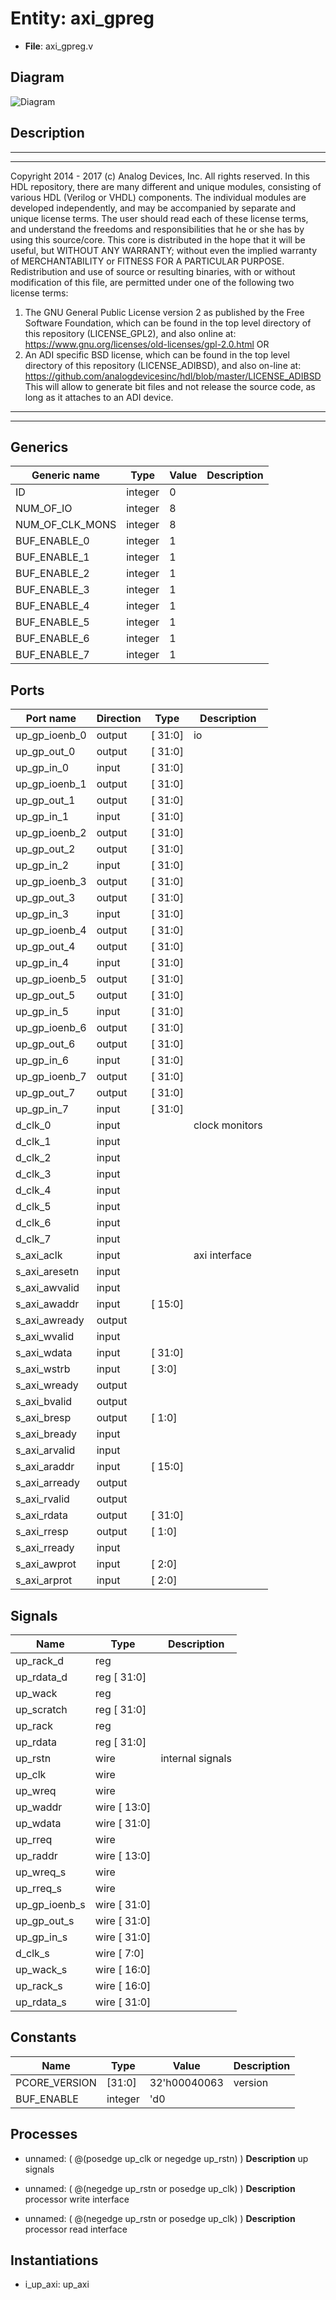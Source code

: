 # Entity: axi_gpreg

- **File**: axi_gpreg.v
## Diagram

![Diagram](axi_gpreg.svg "Diagram")
## Description

***************************************************************************
 ***************************************************************************
 Copyright 2014 - 2017 (c) Analog Devices, Inc. All rights reserved.
 In this HDL repository, there are many different and unique modules, consisting
 of various HDL (Verilog or VHDL) components. The individual modules are
 developed independently, and may be accompanied by separate and unique license
 terms.
 The user should read each of these license terms, and understand the
 freedoms and responsibilities that he or she has by using this source/core.
 This core is distributed in the hope that it will be useful, but WITHOUT ANY
 WARRANTY; without even the implied warranty of MERCHANTABILITY or FITNESS FOR
 A PARTICULAR PURPOSE.
 Redistribution and use of source or resulting binaries, with or without modification
 of this file, are permitted under one of the following two license terms:
   1. The GNU General Public License version 2 as published by the
      Free Software Foundation, which can be found in the top level directory
      of this repository (LICENSE_GPL2), and also online at:
      <https://www.gnu.org/licenses/old-licenses/gpl-2.0.html>
 OR
   2. An ADI specific BSD license, which can be found in the top level directory
      of this repository (LICENSE_ADIBSD), and also on-line at:
      https://github.com/analogdevicesinc/hdl/blob/master/LICENSE_ADIBSD
      This will allow to generate bit files and not release the source code,
      as long as it attaches to an ADI device.
 ***************************************************************************
 ***************************************************************************
 
## Generics

| Generic name    | Type    | Value | Description |
| --------------- | ------- | ----- | ----------- |
| ID              | integer | 0     |             |
| NUM_OF_IO       | integer | 8     |             |
| NUM_OF_CLK_MONS | integer | 8     |             |
| BUF_ENABLE_0    | integer | 1     |             |
| BUF_ENABLE_1    | integer | 1     |             |
| BUF_ENABLE_2    | integer | 1     |             |
| BUF_ENABLE_3    | integer | 1     |             |
| BUF_ENABLE_4    | integer | 1     |             |
| BUF_ENABLE_5    | integer | 1     |             |
| BUF_ENABLE_6    | integer | 1     |             |
| BUF_ENABLE_7    | integer | 1     |             |
## Ports

| Port name     | Direction | Type    | Description    |
| ------------- | --------- | ------- | -------------- |
| up_gp_ioenb_0 | output    | [ 31:0] | io             |
| up_gp_out_0   | output    | [ 31:0] |                |
| up_gp_in_0    | input     | [ 31:0] |                |
| up_gp_ioenb_1 | output    | [ 31:0] |                |
| up_gp_out_1   | output    | [ 31:0] |                |
| up_gp_in_1    | input     | [ 31:0] |                |
| up_gp_ioenb_2 | output    | [ 31:0] |                |
| up_gp_out_2   | output    | [ 31:0] |                |
| up_gp_in_2    | input     | [ 31:0] |                |
| up_gp_ioenb_3 | output    | [ 31:0] |                |
| up_gp_out_3   | output    | [ 31:0] |                |
| up_gp_in_3    | input     | [ 31:0] |                |
| up_gp_ioenb_4 | output    | [ 31:0] |                |
| up_gp_out_4   | output    | [ 31:0] |                |
| up_gp_in_4    | input     | [ 31:0] |                |
| up_gp_ioenb_5 | output    | [ 31:0] |                |
| up_gp_out_5   | output    | [ 31:0] |                |
| up_gp_in_5    | input     | [ 31:0] |                |
| up_gp_ioenb_6 | output    | [ 31:0] |                |
| up_gp_out_6   | output    | [ 31:0] |                |
| up_gp_in_6    | input     | [ 31:0] |                |
| up_gp_ioenb_7 | output    | [ 31:0] |                |
| up_gp_out_7   | output    | [ 31:0] |                |
| up_gp_in_7    | input     | [ 31:0] |                |
| d_clk_0       | input     |         | clock monitors |
| d_clk_1       | input     |         |                |
| d_clk_2       | input     |         |                |
| d_clk_3       | input     |         |                |
| d_clk_4       | input     |         |                |
| d_clk_5       | input     |         |                |
| d_clk_6       | input     |         |                |
| d_clk_7       | input     |         |                |
| s_axi_aclk    | input     |         | axi interface  |
| s_axi_aresetn | input     |         |                |
| s_axi_awvalid | input     |         |                |
| s_axi_awaddr  | input     | [ 15:0] |                |
| s_axi_awready | output    |         |                |
| s_axi_wvalid  | input     |         |                |
| s_axi_wdata   | input     | [ 31:0] |                |
| s_axi_wstrb   | input     | [  3:0] |                |
| s_axi_wready  | output    |         |                |
| s_axi_bvalid  | output    |         |                |
| s_axi_bresp   | output    | [  1:0] |                |
| s_axi_bready  | input     |         |                |
| s_axi_arvalid | input     |         |                |
| s_axi_araddr  | input     | [ 15:0] |                |
| s_axi_arready | output    |         |                |
| s_axi_rvalid  | output    |         |                |
| s_axi_rdata   | output    | [ 31:0] |                |
| s_axi_rresp   | output    | [  1:0] |                |
| s_axi_rready  | input     |         |                |
| s_axi_awprot  | input     | [ 2:0]  |                |
| s_axi_arprot  | input     | [ 2:0]  |                |
## Signals

| Name          | Type            | Description       |
| ------------- | --------------- | ----------------- |
| up_rack_d     | reg             |                   |
| up_rdata_d    | reg     [ 31:0] |                   |
| up_wack       | reg             |                   |
| up_scratch    | reg     [ 31:0] |                   |
| up_rack       | reg             |                   |
| up_rdata      | reg     [ 31:0] |                   |
| up_rstn       | wire            | internal signals  |
| up_clk        | wire            |                   |
| up_wreq       | wire            |                   |
| up_waddr      | wire [ 13:0]    |                   |
| up_wdata      | wire [ 31:0]    |                   |
| up_rreq       | wire            |                   |
| up_raddr      | wire [ 13:0]    |                   |
| up_wreq_s     | wire            |                   |
| up_rreq_s     | wire            |                   |
| up_gp_ioenb_s | wire [ 31:0]    |                   |
| up_gp_out_s   | wire [ 31:0]    |                   |
| up_gp_in_s    | wire [ 31:0]    |                   |
| d_clk_s       | wire [  7:0]    |                   |
| up_wack_s     | wire [ 16:0]    |                   |
| up_rack_s     | wire [ 16:0]    |                   |
| up_rdata_s    | wire [ 31:0]    |                   |
## Constants

| Name          | Type    | Value        | Description |
| ------------- | ------- | ------------ | ----------- |
| PCORE_VERSION | [31:0]  | 32'h00040063 | version     |
| BUF_ENABLE    | integer | 'd0          |             |
## Processes
- unnamed: ( @(posedge up_clk or negedge up_rstn) )
**Description**
up signals

- unnamed: ( @(negedge up_rstn or posedge up_clk) )
**Description**
processor write interface

- unnamed: ( @(negedge up_rstn or posedge up_clk) )
**Description**
processor read interface

## Instantiations

- i_up_axi: up_axi
